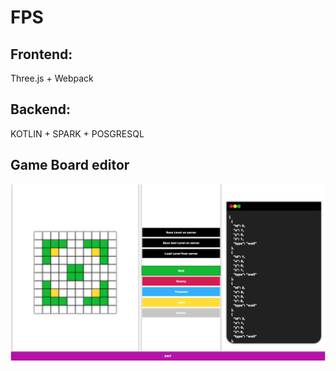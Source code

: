 # FPS

## Frontend:
Three.js + Webpack
## Backend:
KOTLIN + SPARK + POSGRESQL


## Game Board editor
![](docs/editor.png)